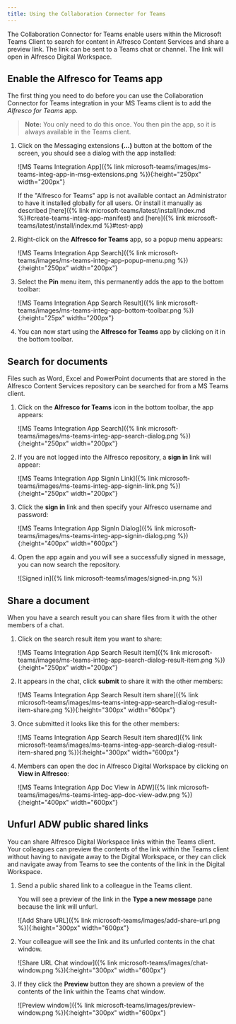 ```yaml
---
title: Using the Collaboration Connector for Teams
---
```


The Collaboration Connector for Teams enable users within the Microsoft Teams Client to search for content in
Alfresco Content Services and share a preview link. The link can be sent to a Teams chat or channel. The link will open
in Alfresco Digital Workspace.

## Enable the Alfresco for Teams app

The first thing you need to do before you can use the Collaboration Connector for Teams integration in your 
MS Teams client is to add the *Alfresco for Teams* app.

>**Note:** You only need to do this once. You then pin the app, so it is always available in the Teams client.

1. Click on the Messaging extensions **(...)** button at the bottom of the screen, you should see a dialog with the 
   app installed:

   ![MS Teams Integration App]({% link microsoft-teams/images/ms-teams-integ-app-in-msg-extensions.png %}){:height="250px" width="200px"}

   If the "Alfresco for Teams" app is not available contact an Administrator to have it installed globally for all users.
   Or install it manually as described [here]({% link microsoft-teams/latest/install/index.md %}#create-teams-integ-app-manifest)
   and [here]({% link microsoft-teams/latest/install/index.md %}#test-app)

2. Right-click on the **Alfresco for Teams** app, so a popup menu appears:

   ![MS Teams Integration App Search]({% link microsoft-teams/images/ms-teams-integ-app-popup-menu.png %}){:height="250px" width="200px"}

3. Select the **Pin** menu item, this permanently adds the app to the bottom toolbar:

   ![MS Teams Integration App Search Result]({% link microsoft-teams/images/ms-teams-integ-app-bottom-toolbar.png %}){:height="25px" width="200px"}

4. You can now start using the **Alfresco for Teams** app by clicking on it in the bottom toolbar.

## Search for documents

Files such as Word, Excel and PowerPoint documents that are stored in the Alfresco Content Services repository 
can be searched for from a MS Teams client.

1. Click on the **Alfresco for Teams** icon in the bottom toolbar, the app appears:

   ![MS Teams Integration App Search]({% link microsoft-teams/images/ms-teams-integ-app-search-dialog.png %}){:height="250px" width="200px"}

2. If you are not logged into the Alfresco repository, a **sign in** link will appear:

   ![MS Teams Integration App SignIn Link]({% link microsoft-teams/images/ms-teams-integ-app-signin-link.png %}){:height="250px" width="200px"}

3. Click the **sign in** link and then specify your Alfresco username and password:

   ![MS Teams Integration App SignIn Dialog]({% link microsoft-teams/images/ms-teams-integ-app-signin-dialog.png %}){:height="400px" width="600px"}

4. Open the app again and you will see a successfully signed in message, you can now search the repository.

      ![Signed in]({% link microsoft-teams/images/signed-in.png %})

## Share a document

When you have a search result you can share files from it with the other members of a chat.

1. Click on the search result item you want to share:

   ![MS Teams Integration App Search Result item]({% link microsoft-teams/images/ms-teams-integ-app-search-dialog-result-item.png %}){:height="250px" width="200px"}

2. It appears in the chat, click **submit** to share it with the other members:

   ![MS Teams Integration App Search Result item share]({% link microsoft-teams/images/ms-teams-integ-app-search-dialog-result-item-share.png %}){:height="300px" width="600px"}

3. Once submitted it looks like this for the other members:

   ![MS Teams Integration App Search Result item shared]({% link microsoft-teams/images/ms-teams-integ-app-search-dialog-result-item-shared.png %}){:height="300px" width="600px"}

4. Members can open the doc in Alfresco Digital Workspace by clicking on **View in Alfresco**:

   ![MS Teams Integration App Doc View in ADW]({% link microsoft-teams/images/ms-teams-integ-app-doc-view-adw.png %}){:height="400px" width="600px"}

## Unfurl ADW public shared links

You can share Alfresco Digital Workspace links within the Teams client. Your colleagues can preview the contents of the link within the Teams client without having to navigate away to the Digital Workspace, or they can click and navigate away from Teams to see the contents of the link in the Digital Workspace.

1. Send a public shared link to a colleague in the Teams client.

   You will see a preview of the link in the **Type a new message** pane because the link will unfurl.

     ![Add Share URL]({% link microsoft-teams/images/add-share-url.png %}){:height="300px" width="600px"}

2. Your colleague will see the link and its unfurled contents in the chat window.

     ![Share URL Chat window]({% link microsoft-teams/images/chat-window.png %}){:height="300px" width="600px"}

3. If they click the **Preview** button they are shown a preview of the contents of the link within the Teams chat window.

   ![Preview window]({% link microsoft-teams/images/preview-window.png %}){:height="300px" width="600px"}
